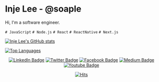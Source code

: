 # Inje Lee - @soaple
Hi, I'm a software engineer.

`# JavaScript` `# Node.js` `# React` `# ReactNative` `# Next.js`

[![Inje Lee's GitHub stats](https://github-readme-stats.vercel.app/api?username=soaple&show_icons=true&theme=react&hide=issues,contribs)](https://github.com/anuraghazra/github-readme-stats)

[![Top Languages](https://github-readme-stats.vercel.app/api/top-langs/?username=soaple&layout=compact&theme=react&hide=ejs,dockerfile,docker,batchfile)](https://github.com/anuraghazra/github-readme-stats)


<div align="center">
  
[![LinkedIn Badge](https://img.shields.io/badge/LinkedIn-blue?style=flat-square&logo=Linkedin&logoColor=white&link=https://www.linkedin.com/in/injelee/)](https://www.linkedin.com/in/injelee/)
[![Twitter Badge](https://img.shields.io/badge/Twitter-1da1f2?style=flat-square&logo=twitter&logoColor=white&link=https://twitter.com/inje_lee/)](https://twitter.com/inje_lee/)
[![Facebook Badge](https://img.shields.io/badge/facebook-1877f2?style=flat-square&logo=facebook&logoColor=white&link=https://www.facebook.com/soaple)](https://www.facebook.com/soaple)
[![Medium Badge](http://img.shields.io/badge/Medium-black?style=flat-square&logo=medium&link=https://medium.com/@soaple)](https://medium.com/@soaple)
[![Youtube Badge](https://img.shields.io/badge/Youtube-ff0000?style=flat-square&logo=youtube&link=https://www.youtube.com/c/%EC%86%8C%ED%94%8CTV/)](https://www.youtube.com/c/%EC%86%8C%ED%94%8CTV/)
</div>

<div align="center">
  
[![Hits](https://hits.seeyoufarm.com/api/count/incr/badge.svg?url=https%3A%2F%2Fgithub.com%2Fsoaple&count_bg=%2379C83D&title_bg=%23555555&icon=&icon_color=%23E7E7E7&title=hits&edge_flat=false)](https://hits.seeyoufarm.com)
</div>
